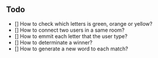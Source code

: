 ## Todo
- [] How to check which letters is green, orange or yellow?
- [] How to connect two users in a same room?
- [] How to emmit each letter that the user type?
- [] How to determinate a winner?
- [] How to generate a new word to each match?
